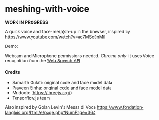 # meshing-with-voice

**WORK IN PROGRESS**

A quick voice and face-me(a)sh-up in the browser, inspired by https://www.youtube.com/watch?v=ac7MSo9nMiI

Demo: 

Webcam and Microphone permissions needed.
*Chrome only*, it uses Voice recognition from the [Web Speech API](https://caniuse.com/#search=Web%20Speech%20API)


#### Credits
* Samarth Gulati: original code and face model data
* Praveen Sinha: original code and face model data
* Mr.doob: (https://threejs.org/)
* Tensorflow.js team

Also inspired by Golan Levin's Messa di Voce https://www.fondation-langlois.org/html/e/page.php?NumPage=364

 



 

